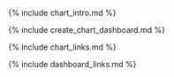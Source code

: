 {% include chart_intro.md %}

{% include create_chart_dashboard.md %}

{% include chart_links.md %}

{% include dashboard_links.md %}
